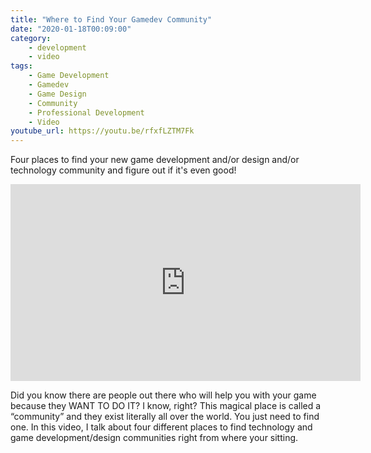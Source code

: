 ```yaml
---
title: "Where to Find Your Gamedev Community"
date: "2020-01-18T00:09:00"
category:
    - development
    - video
tags:
    - Game Development
    - Gamedev
    - Game Design
    - Community
    - Professional Development
    - Video
youtube_url: https://youtu.be/rfxfLZTM7Fk
---
```

Four places to find your new game development and/or design and/or technology community and figure out if it's even good!

<!-- more -->

<iframe width="560" height="315" src="https://www.youtube.com/embed/rfxfLZTM7Fk" frameborder="0" allow="accelerometer; autoplay; encrypted-media; gyroscope; picture-in-picture" allowfullscreen></iframe>

Did you know there are people out there who will help you with your game because they WANT TO DO IT? I know, right? This magical place is called a “community” and they exist literally all over the world. You just need to find one. In this video, I talk about four different places to find technology and game development/design communities right from where your sitting. 
